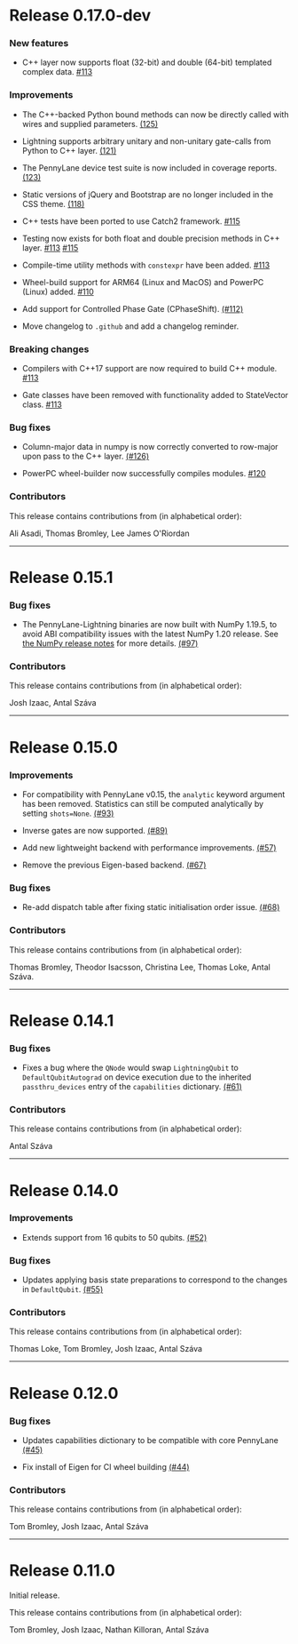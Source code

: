 # Release 0.17.0-dev

### New features

* C++ layer now supports float (32-bit) and double (64-bit) templated complex data.
  [#113](https://github.com/PennyLaneAI/pennylane-lightning/pull/113)

### Improvements

* The C++-backed Python bound methods can now be directly called with wires and supplied parameters.
  [(125)](https://github.com/PennyLaneAI/pennylane-lightning/pull/125)

* Lightning supports arbitrary unitary and non-unitary gate-calls from Python to C++ layer.
  [(121)](https://github.com/PennyLaneAI/pennylane-lightning/pull/121)

* The PennyLane device test suite is now included in coverage reports.
  [(123)](https://github.com/PennyLaneAI/pennylane-lightning/pull/123)

* Static versions of jQuery and Bootstrap are no longer included in the CSS theme. 
  [(118)](https://github.com/PennyLaneAI/pennylane-lightning/pull/118)

* C++ tests have been ported to use Catch2 framework.
  [#115](https://github.com/PennyLaneAI/pennylane-lightning/pull/115)

* Testing now exists for both float and double precision methods in C++ layer. 
  [#113](https://github.com/PennyLaneAI/pennylane-lightning/pull/113)
  [#115](https://github.com/PennyLaneAI/pennylane-lightning/pull/115)

* Compile-time utility methods with `constexpr` have been added.
  [#113](https://github.com/PennyLaneAI/pennylane-lightning/pull/113)

* Wheel-build support for ARM64 (Linux and MacOS) and PowerPC (Linux) added. 
  [#110](https://github.com/PennyLaneAI/pennylane-lightning/pull/110)

* Add support for Controlled Phase Gate (CPhaseShift).
  [(#112)](https://github.com/PennyLaneAI/pennylane-lightning/issues/112)

* Move changelog to `.github` and add a changelog reminder.

### Breaking changes

* Compilers with C++17 support are now required to build C++ module.
  [#113](https://github.com/PennyLaneAI/pennylane-lightning/pull/113)

* Gate classes have been removed with functionality added to StateVector class.
  [#113](https://github.com/PennyLaneAI/pennylane-lightning/pull/113)

### Bug fixes

* Column-major data in numpy is now correctly converted to row-major upon pass to the C++ layer.
  [(#126)](https://github.com/PennyLaneAI/pennylane-lightning/pull/126)

* PowerPC wheel-builder now successfully compiles modules.
  [#120](https://github.com/PennyLaneAI/pennylane-lightning/pull/120)

### Contributors

This release contains contributions from (in alphabetical order):

Ali Asadi, Thomas Bromley, Lee James O'Riordan

---

# Release 0.15.1

### Bug fixes

* The PennyLane-Lightning binaries are now built with NumPy 1.19.5, to avoid ABI
  compatibility issues with the latest NumPy 1.20 release. See
  [the NumPy release notes](https://numpy.org/doc/stable/release/1.20.0-notes.html#size-of-np-ndarray-and-np-void-changed)
  for more details.
  [(#97)](https://github.com/PennyLaneAI/pennylane-lightning/pull/97)

### Contributors

This release contains contributions from (in alphabetical order):

Josh Izaac, Antal Száva

---

# Release 0.15.0

### Improvements

* For compatibility with PennyLane v0.15, the `analytic` keyword argument
  has been removed. Statistics can still be computed analytically by setting
  `shots=None`.
  [(#93)](https://github.com/PennyLaneAI/pennylane-lightning/pull/93)

* Inverse gates are now supported.
  [(#89)](https://github.com/PennyLaneAI/pennylane-lightning/pull/89)

* Add new lightweight backend with performance improvements.
  [(#57)](https://github.com/PennyLaneAI/pennylane-lightning/pull/57)

* Remove the previous Eigen-based backend.
  [(#67)](https://github.com/PennyLaneAI/pennylane-lightning/pull/67)

### Bug fixes

* Re-add dispatch table after fixing static initialisation order issue.
  [(#68)](https://github.com/PennyLaneAI/pennylane-lightning/pull/68)

### Contributors

This release contains contributions from (in alphabetical order):

Thomas Bromley, Theodor Isacsson, Christina Lee, Thomas Loke, Antal Száva.

---

# Release 0.14.1

### Bug fixes

* Fixes a bug where the `QNode` would swap `LightningQubit` to
  `DefaultQubitAutograd` on device execution due to the inherited
  `passthru_devices` entry of the `capabilities` dictionary.
  [(#61)](https://github.com/PennyLaneAI/pennylane-lightning/pull/61)

### Contributors

This release contains contributions from (in alphabetical order):

Antal Száva

---

# Release 0.14.0

### Improvements

* Extends support from 16 qubits to 50 qubits.
  [(#52)](https://github.com/PennyLaneAI/pennylane-lightning/pull/52)

### Bug fixes

* Updates applying basis state preparations to correspond to the
  changes in `DefaultQubit`.
  [(#55)](https://github.com/PennyLaneAI/pennylane-lightning/pull/55)

### Contributors

This release contains contributions from (in alphabetical order):

Thomas Loke, Tom Bromley, Josh Izaac, Antal Száva

---

# Release 0.12.0

### Bug fixes

* Updates capabilities dictionary to be compatible with core PennyLane
  [(#45)](https://github.com/PennyLaneAI/pennylane-lightning/pull/45)

* Fix install of Eigen for CI wheel building
  [(#44)](https://github.com/PennyLaneAI/pennylane-lightning/pull/44)

### Contributors

This release contains contributions from (in alphabetical order):

Tom Bromley, Josh Izaac, Antal Száva

---

# Release 0.11.0

Initial release.

This release contains contributions from (in alphabetical order):

Tom Bromley, Josh Izaac, Nathan Killoran, Antal Száva
